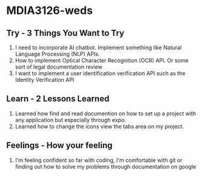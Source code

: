 # MDIA3126-weds

## Try - 3 Things You Want to Try

1. I need to incorporate AI chatbot. Implement something like Natural Language Processing (NLP) APIs.
2. How to implement Optical Character Recognition (OCR) API. Or some sort of legal documentation review
3. I want to implement a user identification verification API such as the Identity Verification API

## Learn - 2 Lessons Learned

1. Learned how find and read documention on how to set up a project with any application but especially through expo.
2. Learned how to change the icons view the tabs area on my project.

## Feelings - How your feeling

1. I'm feeling confident so far with coding, I'm comfortable with git or finding out how to solve my problems through documentation on google
